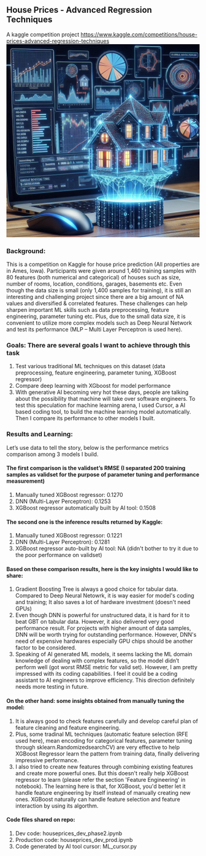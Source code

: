 ## House Prices - Advanced Regression Techniques
A kaggle competition project
https://www.kaggle.com/competitions/house-prices-advanced-regression-techniques
![House Price Prediction Model](pic/Housepredict.png)

### Background:
This is a competition on Kaggle for house price prediction (All properties are in Ames, Iowa). Participants were given around 1,460 training samples with 80 features (both numerical and categorical) of houses such as size, number of rooms, location, conditions, garages, basements etc. Even though the data size is small (only 1,400 samples for training), it is still an interesting and challenging project since there are a big amount of NA values and diversified & correlated features. These challenges can help sharpen important ML skills such as data preprocessing, feature engineering, parameter tuning etc. Plus, due to the small data size, it is convenient to utilize more complex models such as Deep Neural Network and test its performance (MLP – Multi Layer Perceptron is used here).

### Goals: There are several goals I want to achieve through this task
1.	Test various traditional ML techniques on this dataset (data preprocessing, feature engineering, parameter tuning, XGBoost regressor)
2.	Compare deep learning with XGboost for model performance
3.	With generative AI becoming very hot these days, people are talking about the possibility that machine will take over software engineers. To test this speculation for machine learning arena, I used Cursor, a AI based coding tool, to build the machine learning model automatically. Then I compare its performance to other models I built.

### Results and Learning:
Let’s use data to tell the story, below is the performance metrics comparison among 3 models I build. 

#### The first comparison is the validset’s RMSE (I separated 200 training samples as validset for the purpose of parameter tuning and performance measurement)
1. Manually tuned XGBoost regressor: 0.1270 
2. DNN (Multi-Layer Perceptron): 0.1253
3. XGBoost regressor automatically built by AI tool: 0.1508 

#### The second one is the inference results returned by Kaggle:
1. Manually tuned XGBoost regressor: 0.1221
2. DNN (Multi-Layer Perceptron): 0.1281
3. XGBoost regressor auto-built by AI tool: NA (didn't bother to try it due to the poor performance on validset)

#### Based on these comparison results, here is the key insights I would like to share:
1. Gradient Boosting Tree is always a good choice for tabular data. Compared to Deep Neural Netowrk, it is way easier for model's coding and training; It also saves a lot of hardware investment (doesn't need GPUs)
2. Even though DNN is powerful for unstructured data, it is hard for it to beat GBT on tabular data. However, it also delivered very good performance result. For projects with higher amount of data samples, DNN will be worth trying for outstanding performance. However, DNN's need of expensive hardwares especially GPU chips should be another factor to be considered.
3. Speaking of AI generated ML models, it seems lacking the ML domain knowledge of dealing with complex features, so the model didn’t perform well (got worst RMSE metric for valid set). However, I am pretty impressed with its coding capabilities. I feel it could be a coding assistant to AI engineers to improve efficiency. This direction definitely needs more testing in future.

#### On the other hand: some insights obtained from manually tuning the model: 
1. It is always good to check features carefully and develop careful plan of feature cleaning and feature engineering.
2. Plus, some tradinal ML techniques (automatic feature selection (RFE used here), mean encoding for categorical features, parameter tuning through sklearn.RandomizedsearchCV) are very effective to help XGBoost Regressor learn the pattern from training data, finally delivering impressive performance.
3. I also tried to create new features through combining existing features and create more powerful ones. But this doesn't really help XGBoost regressor to learn (please refer the section 'Feature Engineering' in notebook). The learning here is that, for XGBoost, you'd better let it handle feature engineering by itself instead of manually creating new ones. XGBoost naturally can handle feature selection and feature interaction by using its algorthm.

#### Code files shared on repo:
1. Dev code: houseprices_dev_phase2.ipynb
2. Production code: houseprices_dev_prod.ipynb
3. Code generated by AI tool cursor: ML_cursor.py

